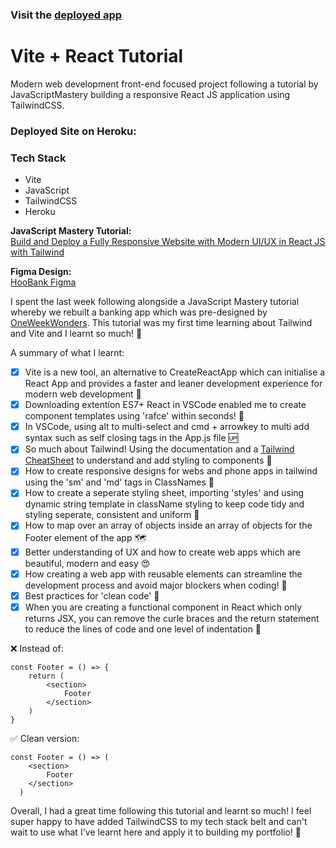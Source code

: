 ### Visit the [deployed app](https://modern-bank-app-inky.vercel.app/)

# Vite + React Tutorial

Modern web development front-end focused project following a tutorial by JavaScriptMastery building a responsive React JS application using TailwindCSS.

### Deployed Site on Heroku: 

### Tech Stack
- Vite
- JavaScript
- TailwindCSS
- Heroku

**JavaScript Mastery Tutorial:**  
[Build and Deploy a Fully Responsive Website with Modern UI/UX in React JS with Tailwind](https://www.youtube.com/watch?v=_oO4Qi5aVZs)  

**Figma Design:**  
[HooBank Figma](https://www.figma.com/file/bUGIPys15E78w9bs1l4tgS/HooBank?type=design&node-id=310-485)


I spent the last week following alongside a JavaScript Mastery tutorial whereby we rebuilt a banking app which was pre-designed by [OneWeekWonders](https://www.oneweekwonders.com/). This tutorial was my first time learning about Tailwind and Vite and I learnt so much! 🧠 

A summary of what I learnt: 
- [x] Vite is a new tool, an alternative to CreateReactApp which can initialise a React App and provides a faster and leaner development experience for modern web development 🏃 
- [x] Downloading extention ES7+ React in VSCode enabled me to create component templates using 'rafce' within seconds! 🤯 
- [x] In VSCode, using alt to multi-select and cmd + arrowkey to multi add syntax such as self closing tags in the App.js file 🆙 
- [x] So much about Tailwind! Using the documentation and a [Tailwind CheatSheet](https://nerdcave.com/tailwind-cheat-sheet) to understand and add styling to components 📃 
- [x] How to create responsive designs for webs and phone apps in tailwind using the 'sm' and 'md' tags in ClassNames 📱 
- [x] How to create a seperate styling sheet, importing 'styles' and using dynamic string template in className styling to keep code tidy and styling seperate, consistent and uniform 👔 
- [x] How to map over an array of objects inside an array of objects for the Footer element of the app 🗺 
- [x] Better understanding of UX and how to create web apps which are beautiful, modern and easy 😍 
- [x] How creating a web app with reusable elements can streamline the development process and avoid major blockers when coding! 🔄 
- [x] Best practices for 'clean code' 🧼 
- [x] When you are creating a functional component in React which only returns JSX, you can remove the curle braces and the return statement to reduce the lines of code and one level of indentation 🧽 

❌  Instead of:
```
const Footer = () => {
    return (
        <section>
            Footer
        </section>
    )
}
```

✅  Clean version:
```
const Footer = () => (
    <section>
        Footer
    </section>
  )
```

Overall, I had a great time following this tutorial and learnt so much! I feel super happy to have added TailwindCSS to my tech stack belt and can't wait to use what I've learnt here and apply it to building my portfolio! 🎉 
